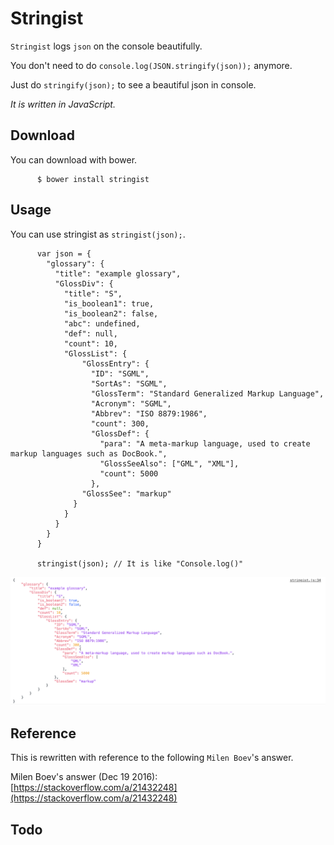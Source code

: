 # Stringist

  `Stringist` logs `json` on the console beautifully.

  You don't need to do `console.log(JSON.stringify(json));` anymore.

  Just do `stringify(json);` to see a beautiful json in console.

  *It is written in JavaScript.*


## Download

  You can download with bower.

          $ bower install stringist

## Usage

  You can use stringist as `stringist(json);`.

          var json = {
            "glossary": {
              "title": "example glossary",
              "GlossDiv": {
                "title": "S",
                "is_boolean1": true,
                "is_boolean2": false,
                "abc": undefined,
                "def": null,
                "count": 10,
                "GlossList": {
                    "GlossEntry": {
                      "ID": "SGML",
                      "SortAs": "SGML",
                      "GlossTerm": "Standard Generalized Markup Language",
                      "Acronym": "SGML",
                      "Abbrev": "ISO 8879:1986",
                      "count": 300,
                      "GlossDef": {
                        "para": "A meta-markup language, used to create markup languages such as DocBook.",
                        "GlossSeeAlso": ["GML", "XML"],
                        "count": 5000
                      },
                    "GlossSee": "markup"
                  }
                }
              }
            }
          }

          stringist(json); // It is like "Console.log()"

  ![usage](./README/usage.png)

## Reference

  This is rewritten with reference to the following `Milen Boev`'s answer.

  Milen Boev's answer (Dec 19 2016): [https://stackoverflow.com/a/21432248](https://stackoverflow.com/a/21432248)

## Todo

  
